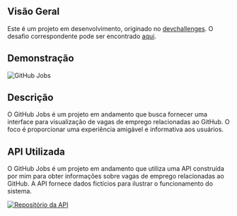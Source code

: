 ## Visão Geral

Este é um projeto em desenvolvimento, originado no [devchallenges](https://devchallenges.io). O desafio correspondente pode ser encontrado [aqui](https://devchallenges.io/challenges/TtUjDt19eIHxNQ4n5jps).

## Demonstração

![GitHub Jobs](https://user-images.githubusercontent.com/54549125/194464910-316347f4-ceb1-453f-9878-39a779a8269a.gif)

## Descrição

O GitHub Jobs é um projeto em andamento que busca fornecer uma interface para visualização de vagas de emprego relacionadas ao GitHub.
O foco é proporcionar uma experiência amigável e informativa aos usuários.

## API Utilizada

O GitHub Jobs é um projeto em andamento que utiliza uma API construída por mim para obter informações sobre vagas de emprego relacionadas ao GitHub.
A API fornece dados fictícios para ilustrar o funcionamento do sistema.

[![Repositório da API](https://img.shields.io/badge/Reposit%C3%B3rio%20da%20API-Ver%20C%C3%B3digo%20Fonte-blue)](https://github.com/YuriSalesdeOliveira/gitHubJobsAPI)
